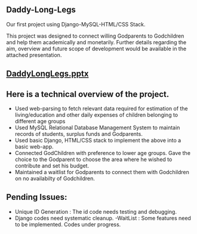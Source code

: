 ## Daddy-Long-Legs ##
Our first project using Django-MySQL-HTML/CSS Stack.


This project was designed to connect willing Godparents to Godchildren and help them academically and monetarily.
Further details regarding the aim, overview and future scope of development would be available in the attached presentation.

[DaddyLongLegs.pptx](https://github.com/ASHWarriors/Daddy-Long-Legs/files/6230930/DaddyLongLegs.pptx)
-
## Here is a technical overview of the project. ##
- Used web-parsing to fetch relevant data required for estimation of the living/education and other daily expenses of children belonging to different age groups
- Used MySQL Relational Database Management System to maintain records of students, surplus funds and Godparents.
- Used basic Django, HTML/CSS stack to implement the above into a basic web-app.
- Connected GodChildren with preference to lower age groups. Gave the choice to the Godparent to choose the area where he wished to contribute and set his budget.
- Maintained a waitlist for Godparents to connect them with Godchildren on no availabilty of Godchildren.

## Pending Issues: ##

- Unique ID Generation : The id code needs testing and debugging.
- Django codes need systematic cleanup.
-WaitList : Some features need to be implemented. Codes under progress.



